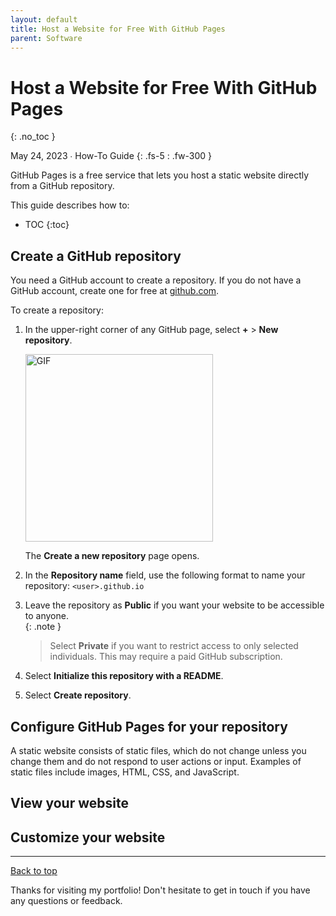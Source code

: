 ```yaml
---
layout: default
title: Host a Website for Free With GitHub Pages
parent: Software
---
```


# Host a Website for Free With GitHub Pages
{: .no_toc }

May 24, 2023 ∙ How-To Guide
{: .fs-5 : .fw-300 }

GitHub Pages is a free service that lets you host a static website directly from a GitHub repository.

This guide describes how to:

- TOC
{:toc}

## Create a GitHub repository

You need a GitHub account to create a repository. If you do not have a GitHub account, create one for free at [github.com](https://github.com).

To create a repository:

1.  In the upper-right corner of any GitHub page, select **+** > **New repository**.
    
    <img src="https://github.com/haileytapia/portfolio/assets/78626762/cf17357a-28e7-49c4-aae3-d2abc2ee2494" alt="GIF" width="300">
    
    The **Create a new repository** page opens.
2.  In the **Repository name** field, use the following format to name your repository: `<user>.github.io`
3.  Leave the repository as **Public** if you want your website to be accessible to anyone.  
    {:  .note }
    > Select **Private** if you want to restrict access to only selected individuals. This may require a paid GitHub subscription.
4.  Select **Initialize this repository with a README**.
5.  Select **Create repository**.

## Configure GitHub Pages for your repository

A static website consists of static files, which do not change unless you change them and do not respond to user actions or input. Examples of static files include images, HTML, CSS, and JavaScript.

## View your website

## Customize your website

---

[Back to top](#top)

Thanks for visiting my portfolio! Don't hesitate to get in touch if you have any questions or feedback.

